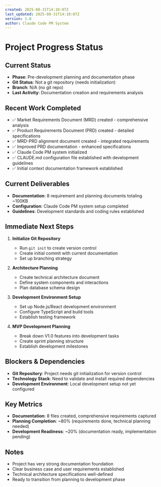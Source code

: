 ```yaml
---
created: 2025-08-31T14:10:07Z
last_updated: 2025-08-31T14:10:07Z
version: 1.0
author: Claude Code PM System
---
```


# Project Progress Status

## Current Status
- **Phase**: Pre-development planning and documentation phase
- **Git Status**: Not a git repository (needs initialization)
- **Branch**: N/A (no git repo)
- **Last Activity**: Documentation creation and requirements analysis

## Recent Work Completed
- ✅ Market Requirements Document (MRD) created - comprehensive analysis
- ✅ Product Requirements Document (PRD) created - detailed specifications
- ✅ MRD-PRD alignment document created - integrated requirements
- ✅ Improved PRD documentation - enhanced specifications
- ✅ Claude Code PM system initialized
- ✅ CLAUDE.md configuration file established with development guidelines
- ✅ Initial context documentation framework established

## Current Deliverables
- **Documentation**: 8 requirement and planning documents totaling ~100KB
- **Configuration**: Claude Code PM system setup completed
- **Guidelines**: Development standards and coding rules established

## Immediate Next Steps
1. **Initialize Git Repository**
   - Run `git init` to create version control
   - Create initial commit with current documentation
   - Set up branching strategy

2. **Architecture Planning**
   - Create technical architecture document
   - Define system components and interactions
   - Plan database schema design

3. **Development Environment Setup**
   - Set up Node.js/React development environment
   - Configure TypeScript and build tools
   - Establish testing framework

4. **MVP Development Planning**
   - Break down V1.0 features into development tasks
   - Create sprint planning structure
   - Establish development milestones

## Blockers & Dependencies
- **Git Repository**: Project needs git initialization for version control
- **Technology Stack**: Need to validate and install required dependencies
- **Development Environment**: Local development setup not yet configured

## Key Metrics
- **Documentation**: 8 files created, comprehensive requirements captured
- **Planning Completion**: ~80% (requirements done, technical planning needed)
- **Development Readiness**: ~20% (documentation ready, implementation pending)

## Notes
- Project has very strong documentation foundation
- Clear business case and user requirements established
- Technical architecture specifications well-defined
- Ready to transition from planning to development phase